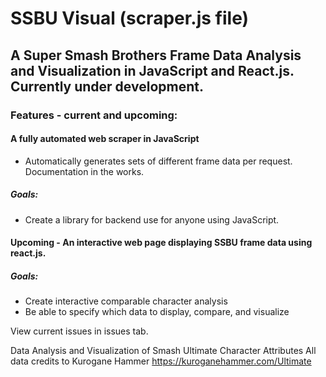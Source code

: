 # SSBU Visual (scraper.js file)

## A Super Smash Brothers Frame Data Analysis and Visualization in JavaScript and React.js. Currently under development. 

### Features - current and upcoming:
#### A fully automated web scraper in JavaScript
- Automatically generates sets of different frame data per request. Documentation in the works.
##### Goals:
- Create a library for backend use for anyone using JavaScript.

#### Upcoming - An interactive web page displaying SSBU frame data using react.js.
##### Goals:
- Create interactive comparable character analysis
- Be able to specify which data to display, compare, and visualize

View current issues in issues tab.

Data Analysis and Visualization of Smash Ultimate Character Attributes
All data credits to Kurogane Hammer https://kuroganehammer.com/Ultimate

